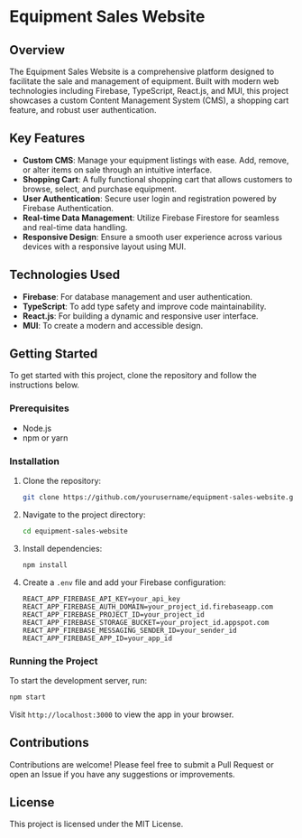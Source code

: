 # Equipment Sales Website

## Overview
The Equipment Sales Website is a comprehensive platform designed to facilitate the sale and management of equipment. Built with modern web technologies including Firebase, TypeScript, React.js, and MUI, this project showcases a custom Content Management System (CMS), a shopping cart feature, and robust user authentication.

## Key Features
- **Custom CMS**: Manage your equipment listings with ease. Add, remove, or alter items on sale through an intuitive interface.
- **Shopping Cart**: A fully functional shopping cart that allows customers to browse, select, and purchase equipment.
- **User Authentication**: Secure user login and registration powered by Firebase Authentication.
- **Real-time Data Management**: Utilize Firebase Firestore for seamless and real-time data handling.
- **Responsive Design**: Ensure a smooth user experience across various devices with a responsive layout using MUI.

## Technologies Used
- **Firebase**: For database management and user authentication.
- **TypeScript**: To add type safety and improve code maintainability.
- **React.js**: For building a dynamic and responsive user interface.
- **MUI**: To create a modern and accessible design.

## Getting Started
To get started with this project, clone the repository and follow the instructions below.

### Prerequisites
- Node.js
- npm or yarn

### Installation
1. Clone the repository:
    ```sh
    git clone https://github.com/yourusername/equipment-sales-website.git
    ```
2. Navigate to the project directory:
    ```sh
    cd equipment-sales-website
    ```
3. Install dependencies:
    ```sh
    npm install
    ```
4. Create a `.env` file and add your Firebase configuration:
    ```
    REACT_APP_FIREBASE_API_KEY=your_api_key
    REACT_APP_FIREBASE_AUTH_DOMAIN=your_project_id.firebaseapp.com
    REACT_APP_FIREBASE_PROJECT_ID=your_project_id
    REACT_APP_FIREBASE_STORAGE_BUCKET=your_project_id.appspot.com
    REACT_APP_FIREBASE_MESSAGING_SENDER_ID=your_sender_id
    REACT_APP_FIREBASE_APP_ID=your_app_id
    ```

### Running the Project
To start the development server, run:
```sh
npm start
```

Visit `http://localhost:3000` to view the app in your browser.

## Contributions
Contributions are welcome! Please feel free to submit a Pull Request or open an Issue if you have any suggestions or improvements.

## License
This project is licensed under the MIT License.
